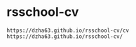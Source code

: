 # rsschool-cv

    https://dzha63.github.io/rsschool-cv/cv
    https://dzha63.github.io/rsschool-cv/
